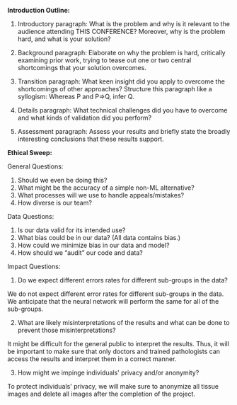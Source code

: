 <!---
**Project Description:**

I will focus on creating neural network (NNs) that is able to accurately detect breast cancer from tissue images. There are many publicly available datasets of tissue images available online. Each pixel in the tissue image will be classified as "nucleus", "boundary", or "not nucleus and not boundary". After this classification, the neural network will then create a black and white image of only the nuclei. 

After segmenting the nuclei, features need to be computed. I envision using features like the nuclei's shape, area, and perimter. Nuclei in tissue images of an invasive breast cancer lesion will be larger and more distorted than nuclei in normal tissue images. By computing these features, the neural network will be able to predict when a tissue image is normal or when it shows the presence of a breast cancer lesion. 

Here is an example of a benign tissue image. 
<img src="benign.JPG" alt="benign" width="300"/>

Here is an example of an invasive tissue image.
<img src="invasive.JPG" alt="invasive" width="300"/>

The main goal of this project is to create a tool that helps doctors during their diagnoses. Doctors will be able to check their diagnoses of a patient's tissue sample. This tool will be extremely helpful in making sure that doctors do not misdiagnose a patient or even recommend treatment when no treatment is needed. 


**Project Goals:**
1. Create a neural network that segments each pixel into nucleus, boundary, or not nucleus and not boundary.
2. Compute various features.
3. Train the NN to be able to detect invasive vs. benign breast cancer lesions by looking at tissue images. 
-->

**Introduction Outline:**
1. Introductory paragraph: What is the problem and why is it relevant to the audience attending THIS CONFERENCE? Moreover, why is the problem hard, and what is your solution? 

2. Background paragraph: Elaborate on why the problem is hard, critically examining prior work, trying to tease out one or two central shortcomings that your solution overcomes.

3. Transition paragraph: What keen insight did you apply to overcome the shortcomings of other approaches? Structure this paragraph like a syllogism: Whereas P and P=>Q, infer Q.

4. Details paragraph: What technical challenges did you have to overcome and what kinds of validation did you perform?

5. Assessment paragraph: Assess your results and briefly state the broadly interesting conclusions that these results support. 

**Ethical Sweep:**

General Questions:
1. Should we even be doing this?
2. What might be the accuracy of a simple non-ML alternative?
3. What processes will we use to handle appeals/mistakes?
4. How diverse is our team?

Data Questions:
1. Is our data valid for its intended use?
2. What bias could be in our data? (All data contains bias.)
3. How could we minimize bias in our data and model?
4. How should we “audit” our code and data?

Impact Questions:
1. Do we expect different errors rates for different sub-groups in the data?

We do not expect different error rates for different sub-groups in the data. We anticipate that the neural network will perform the same for all of the sub-groups. 

2. What are likely misinterpretations of the results and what can be done to prevent those misinterpretations?

It might be difficult for the general public to interpret the results. Thus, it will be important to make sure that only doctors and trained pathologists can access the results and interpret them in a correct manner. 

3. How might we impinge individuals' privacy and/or anonymity?

To protect individuals' privacy, we will make sure to anonymize all tissue images and delete all images after the completion of the project. 